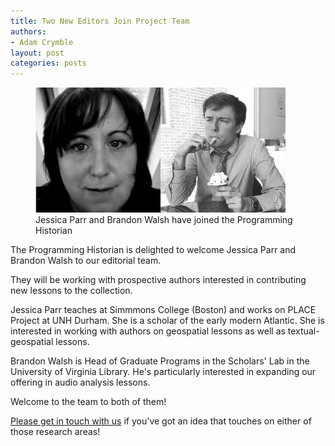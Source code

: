 ```yaml
---
title: Two New Editors Join Project Team
authors: 
- Adam Crymble
layout: post
categories: posts 
---
```



<p><figure><img src="/avatars/Jessica-Parr.png" alt="" style="width:200px;"/><img src="/avatars/Brandon-Walsh.png" alt=""/><figcaption>
    Jessica Parr and Brandon Walsh have joined the Programming Historian</figcaption></figure></p>


The Programming Historian is delighted to welcome Jessica Parr and Brandon Walsh to our editorial team.

They will be working with prospective authors interested in contributing new lessons to the collection.

Jessica Parr teaches at Simmmons College (Boston) and works on PLACE Project at UNH Durham. She is a scholar of the early modern Atlantic. She is interested in working with authors on geospatial lessons as well as textual-geospatial lessons. 

Brandon Walsh is Head of Graduate Programs in the Scholars' Lab in the University of Virginia Library.  He's particularly interested in expanding our offering in audio analysis lessons.

Welcome to the team to both of them!

<a href="/author-guidelines">Please get in touch with us</a> if you've got an idea that touches on either of those research areas!


